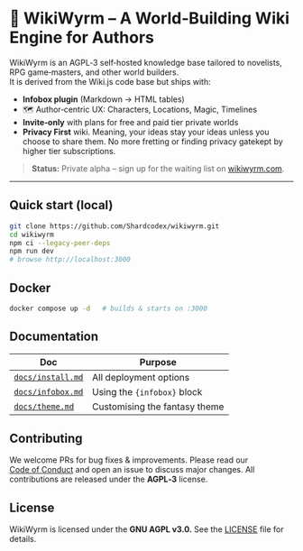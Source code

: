 # 🐉 **WikiWyrm** – A World‑Building Wiki Engine for Authors

WikiWyrm is an AGPL‑3 self‑hosted knowledge base tailored to novelists, RPG game‑masters, and other world builders.  
It is derived from the Wiki.js code base but ships with:

* **Infobox plugin** (Markdown → HTML tables)
* 🗺️ Author‑centric UX: Characters, Locations, Magic, Timelines
* **Invite‑only** with plans for free and paid tier private worlds
*  **Privacy First** wiki. Meaning, your ideas stay your ideas unless you choose to share them. No more fretting or finding privacy gatekept by higher tier subscriptions.

> **Status:** Private alpha – sign up for the waiting list on [wikiwyrm.com](https://wikiwyrm.com).

---

## Quick start (local)
```bash
git clone https://github.com/Shardcodex/wikiwyrm.git
cd wikiwyrm
npm ci --legacy-peer-deps
npm run dev
# browse http://localhost:3000
```

## Docker
```bash
docker compose up -d   # builds & starts on :3000
```
## Documentation
| Doc | Purpose |
|-----|---------|
| [`docs/install.md`](docs/install.md) | All deployment options |
| [`docs/infobox.md`](docs/infobox.md) | Using the `{infobox}` block |
| [`docs/theme.md`](docs/theme.md) | Customising the fantasy theme |

## Contributing
We welcome PRs for bug fixes & improvements. Please read our [Code of Conduct](docs/CODE_OF_CONDUCT.md) and open an issue to discuss major changes. All contributions are released under the **AGPL‑3** license.

## License
WikiWyrm is licensed under the **GNU AGPL v3.0.** See the [LICENSE](docs/license.md) file for details.

